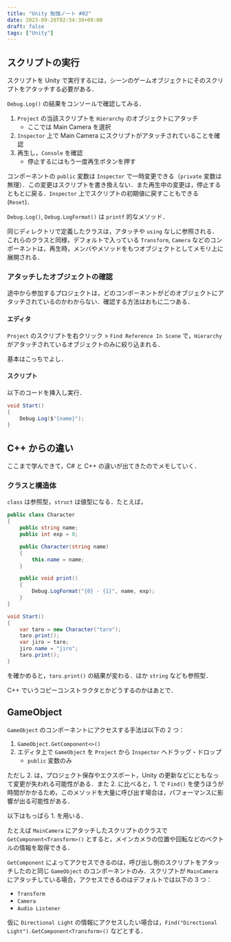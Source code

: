 ```yaml
---
title: "Unity 勉強ノート #02"
date: 2023-09-26T02:54:39+09:00
draft: false
tags: ["Unity"]
---
```


## スクリプトの実行
スクリプトを Unity で実行するには，シーンのゲームオブジェクトにそのスクリプトをアタッチする必要がある．

`Debug.Log()` の結果をコンソールで確認してみる．
1. `Project` の当該スクリプトを `Hierarchy` のオブジェクトにアタッチ
   - ここでは Main Camera を選択
2. `Inspector` 上で Main Camera にスクリプトがアタッチされていることを確認
3. 再生し，`Console` を確認
   - 停止するにはもう一度再生ボタンを押す

コンポーネントの `public` 変数は `Inspector` で一時変更できる（`private` 変数は無理）．この変更はスクリプトを書き換えない．また再生中の変更は，停止するともとに戻る．`Inspector` 上でスクリプトの初期値に戻すこともできる(`Reset`)．

`Debug.Log()`, `Debug.LogFormat()` は `printf` 的なメソッド．

同じディレクトリで定義したクラスは，アタッチや `using` なしに参照される．これらのクラスと同様，デフォルトで入っている `Transform`, `Camera` などのコンポーネントは，再生時，メンバやメソッドをもつオブジェクトとしてメモリ上に展開される．

### アタッチしたオブジェクトの確認
途中から参加するプロジェクトは，どのコンポーネントがどのオブジェクトにアタッチされているのかわからない．確認する方法はおもに二つある．

#### エディタ
`Project` のスクリプトを右クリック > `Find Reference In Scene` で，`Hierarchy` がアタッチされているオブジェクトのみに絞り込まれる．

基本はこっちでよし．

#### スクリプト
以下のコードを挿入し実行．
```c#
void Start()
{
    Debug.Log($"{name}");
}
```

## C++ からの違い
ここまで学んできて，C# と C++ の違いが出てきたのでメモしていく．

### クラスと構造体
`class` は参照型，`struct` は値型になる．たとえば，
```c#
public class Character
{
    public string name;
    public int exp = 0;

    public Character(string name)
    {
        this.name = name;
    }

    public void print()
    {
        Debug.LogFormat("{0} - {1}", name, exp);
    }
}

void Start()
{
    var taro = new Character("taro");
    taro.print();
    var jiro = taro;
    jiro.name = "jiro";
    taro.print();
}
```

を確かめると，`taro.print()` の結果が変わる．ほか `string` なども参照型．

C++ でいうコピーコンストラクタとかどうするのかはあとで．

## GameObject
`GameObject` のコンポーネントにアクセスする手法は以下の 2 つ：
1. `GameObject.GetComponent<>()`
2. エディタ上で `GameObject` を `Project` から `Inspector` へドラッグ・ドロップ
   - `public` 変数のみ

ただし 2. は，プロジェクト保存やエクスポート，Unity の更新などにともなって変更が失われる可能性がある．また 2. に比べると，1. で `Find()` を使うほうが時間がかかるため，このメソッドを大量に呼び出す場合は，パフォーマンスに影響が出る可能性がある．

以下はもっぱら 1. を用いる．

たとえば `MainCamera` にアタッチしたスクリプトのクラスで `GetComponent<Transform>()` とすると，メインカメラの位置や回転などのベクトルの情報を取得できる．

`GetComponent` によってアクセスできるのは，呼び出し側のスクリプトをアタッチしたのと同じ `GameObject` のコンポーネントのみ．スクリプトが `MainCamera` にアタッチしている場合，アクセスできるのはデフォルトでは以下の 3 つ：
- `Transform`
- `Camera`
- `Audio Listener`

仮に `Directional Light` の情報にアクセスしたい場合は，`Find("Directional Light").GetComponent<Transform>()` などとする．